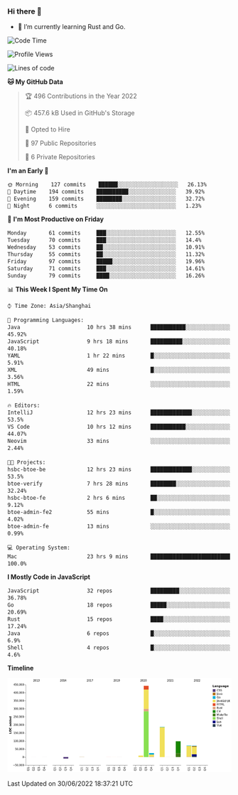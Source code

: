 ### Hi there 👋

- 🌱 I’m currently learning Rust and Go.

<!--START_SECTION:waka-->
![Code Time](http://img.shields.io/badge/Code%20Time-491%20hrs%201%20min-blue)

![Profile Views](http://img.shields.io/badge/Profile%20Views-0-blue)

![Lines of code](https://img.shields.io/badge/From%20Hello%20World%20I%27ve%20Written-900%20Thousand%20lines%20of%20code-blue)

**🐱 My GitHub Data** 

> 🏆 496 Contributions in the Year 2022
 > 
> 📦 457.6 kB Used in GitHub's Storage 
 > 
> 💼 Opted to Hire
 > 
> 📜 97 Public Repositories 
 > 
> 🔑 6 Private Repositories  
 > 
**I'm an Early 🐤** 

```text
🌞 Morning    127 commits    ██████░░░░░░░░░░░░░░░░░░░   26.13% 
🌆 Daytime    194 commits    ██████████░░░░░░░░░░░░░░░   39.92% 
🌃 Evening    159 commits    ████████░░░░░░░░░░░░░░░░░   32.72% 
🌙 Night      6 commits      ░░░░░░░░░░░░░░░░░░░░░░░░░   1.23%

```
📅 **I'm Most Productive on Friday** 

```text
Monday       61 commits     ███░░░░░░░░░░░░░░░░░░░░░░   12.55% 
Tuesday      70 commits     ███░░░░░░░░░░░░░░░░░░░░░░   14.4% 
Wednesday    53 commits     ██░░░░░░░░░░░░░░░░░░░░░░░   10.91% 
Thursday     55 commits     ██░░░░░░░░░░░░░░░░░░░░░░░   11.32% 
Friday       97 commits     █████░░░░░░░░░░░░░░░░░░░░   19.96% 
Saturday     71 commits     ███░░░░░░░░░░░░░░░░░░░░░░   14.61% 
Sunday       79 commits     ████░░░░░░░░░░░░░░░░░░░░░   16.26%

```


📊 **This Week I Spent My Time On** 

```text
⌚︎ Time Zone: Asia/Shanghai

💬 Programming Languages: 
Java                     10 hrs 38 mins      ███████████░░░░░░░░░░░░░░   45.92% 
JavaScript               9 hrs 18 mins       ██████████░░░░░░░░░░░░░░░   40.18% 
YAML                     1 hr 22 mins        █░░░░░░░░░░░░░░░░░░░░░░░░   5.91% 
XML                      49 mins             █░░░░░░░░░░░░░░░░░░░░░░░░   3.56% 
HTML                     22 mins             ░░░░░░░░░░░░░░░░░░░░░░░░░   1.59%

🔥 Editors: 
IntelliJ                 12 hrs 23 mins      █████████████░░░░░░░░░░░░   53.5% 
VS Code                  10 hrs 12 mins      ███████████░░░░░░░░░░░░░░   44.07% 
Neovim                   33 mins             ░░░░░░░░░░░░░░░░░░░░░░░░░   2.44%

🐱‍💻 Projects: 
hsbc-btoe-be             12 hrs 23 mins      █████████████░░░░░░░░░░░░   53.5% 
btoe-verify              7 hrs 28 mins       ████████░░░░░░░░░░░░░░░░░   32.24% 
hsbc-btoe-fe             2 hrs 6 mins        ██░░░░░░░░░░░░░░░░░░░░░░░   9.12% 
btoe-admin-fe2           55 mins             █░░░░░░░░░░░░░░░░░░░░░░░░   4.02% 
btoe-admin-fe            13 mins             ░░░░░░░░░░░░░░░░░░░░░░░░░   0.99%

💻 Operating System: 
Mac                      23 hrs 9 mins       █████████████████████████   100.0%

```

**I Mostly Code in JavaScript** 

```text
JavaScript               32 repos            █████████░░░░░░░░░░░░░░░░   36.78% 
Go                       18 repos            █████░░░░░░░░░░░░░░░░░░░░   20.69% 
Rust                     15 repos            ████░░░░░░░░░░░░░░░░░░░░░   17.24% 
Java                     6 repos             █░░░░░░░░░░░░░░░░░░░░░░░░   6.9% 
Shell                    4 repos             █░░░░░░░░░░░░░░░░░░░░░░░░   4.6%

```


**Timeline**

![Chart not found](https://raw.githubusercontent.com/elton/elton/main/charts/bar_graph.png) 


 Last Updated on 30/06/2022 18:37:21 UTC
<!--END_SECTION:waka-->

<!--
**elton/elton** is a ✨ _special_ ✨ repository because its `README.md` (this file) appears on your GitHub profile.

Here are some ideas to get you started:

- 🔭 I’m currently working on ...
- 🌱 I’m currently learning ...
- 👯 I’m looking to collaborate on ...
- 🤔 I’m looking for help with ...
- 💬 Ask me about ...
- 📫 How to reach me: ...
- 😄 Pronouns: ...
- ⚡ Fun fact: ...
-->
